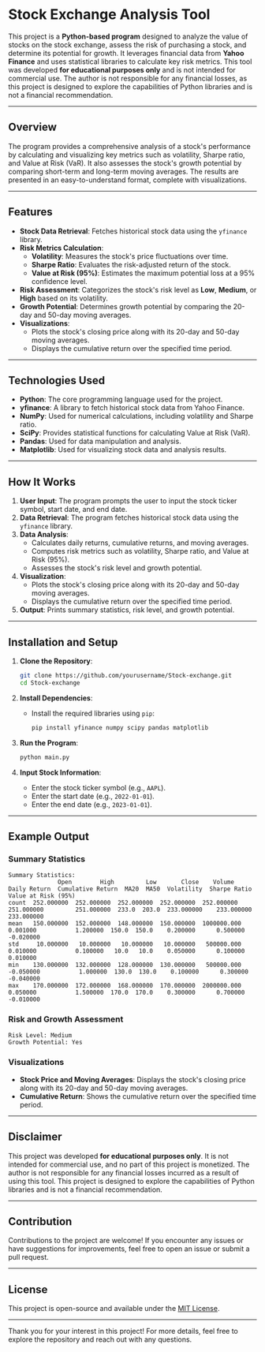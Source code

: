 # Stock Exchange Analysis Tool

This project is a **Python-based program** designed to analyze the value of stocks on the stock exchange, assess the risk of purchasing a stock, and determine its potential for growth. It leverages financial data from **Yahoo Finance** and uses statistical libraries to calculate key risk metrics. This tool was developed **for educational purposes only** and is not intended for commercial use. The author is not responsible for any financial losses, as this project is designed to explore the capabilities of Python libraries and is not a financial recommendation.

---

## Overview

The program provides a comprehensive analysis of a stock's performance by calculating and visualizing key metrics such as volatility, Sharpe ratio, and Value at Risk (VaR). It also assesses the stock's growth potential by comparing short-term and long-term moving averages. The results are presented in an easy-to-understand format, complete with visualizations.

---

## Features

- **Stock Data Retrieval**: Fetches historical stock data using the `yfinance` library.
- **Risk Metrics Calculation**:
  - **Volatility**: Measures the stock's price fluctuations over time.
  - **Sharpe Ratio**: Evaluates the risk-adjusted return of the stock.
  - **Value at Risk (95%)**: Estimates the maximum potential loss at a 95% confidence level.
- **Risk Assessment**: Categorizes the stock's risk level as **Low**, **Medium**, or **High** based on its volatility.
- **Growth Potential**: Determines growth potential by comparing the 20-day and 50-day moving averages.
- **Visualizations**:
  - Plots the stock's closing price along with its 20-day and 50-day moving averages.
  - Displays the cumulative return over the specified time period.

---

## Technologies Used

- **Python**: The core programming language used for the project.
- **yfinance**: A library to fetch historical stock data from Yahoo Finance.
- **NumPy**: Used for numerical calculations, including volatility and Sharpe ratio.
- **SciPy**: Provides statistical functions for calculating Value at Risk (VaR).
- **Pandas**: Used for data manipulation and analysis.
- **Matplotlib**: Used for visualizing stock data and analysis results.

---

## How It Works

1. **User Input**: The program prompts the user to input the stock ticker symbol, start date, and end date.
2. **Data Retrieval**: The program fetches historical stock data using the `yfinance` library.
3. **Data Analysis**:
   - Calculates daily returns, cumulative returns, and moving averages.
   - Computes risk metrics such as volatility, Sharpe ratio, and Value at Risk (95%).
   - Assesses the stock's risk level and growth potential.
4. **Visualization**:
   - Plots the stock's closing price along with its 20-day and 50-day moving averages.
   - Displays the cumulative return over the specified time period.
5. **Output**: Prints summary statistics, risk level, and growth potential.

---

## Installation and Setup

1. **Clone the Repository**:
   ```bash
   git clone https://github.com/yourusername/Stock-exchange.git
   cd Stock-exchange
   ```

2. **Install Dependencies**:
   - Install the required libraries using `pip`:
     ```bash
     pip install yfinance numpy scipy pandas matplotlib
     ```

3. **Run the Program**:
   ```bash
   python main.py
   ```

4. **Input Stock Information**:
   - Enter the stock ticker symbol (e.g., `AAPL`).
   - Enter the start date (e.g., `2022-01-01`).
   - Enter the end date (e.g., `2023-01-01`).

---

## Example Output

### Summary Statistics
```
Summary Statistics:
              Open        High         Low       Close    Volume  Daily Return  Cumulative Return  MA20  MA50  Volatility  Sharpe Ratio  Value at Risk (95%)
count  252.000000  252.000000  252.000000  252.000000  252.000000    251.000000         251.000000  233.0  203.0  233.000000    233.000000           233.000000
mean   150.000000  152.000000  148.000000  150.000000  1000000.000      0.001000           1.200000  150.0  150.0    0.200000      0.500000            -0.020000
std     10.000000   10.000000   10.000000   10.000000   500000.000      0.010000           0.100000   10.0   10.0    0.050000      0.100000             0.010000
min    130.000000  132.000000  128.000000  130.000000   500000.000     -0.050000           1.000000  130.0  130.0    0.100000      0.300000            -0.040000
max    170.000000  172.000000  168.000000  170.000000  2000000.000      0.050000           1.500000  170.0  170.0    0.300000      0.700000            -0.010000
```

### Risk and Growth Assessment
```
Risk Level: Medium
Growth Potential: Yes
```

### Visualizations
- **Stock Price and Moving Averages**: Displays the stock's closing price along with its 20-day and 50-day moving averages.
- **Cumulative Return**: Shows the cumulative return over the specified time period.

---

## Disclaimer

This project was developed **for educational purposes only**. It is not intended for commercial use, and no part of this project is monetized. The author is not responsible for any financial losses incurred as a result of using this tool. This project is designed to explore the capabilities of Python libraries and is not a financial recommendation.

---

## Contribution

Contributions to the project are welcome! If you encounter any issues or have suggestions for improvements, feel free to open an issue or submit a pull request.

---

## License

This project is open-source and available under the [MIT License](LICENSE).

---

Thank you for your interest in this project! For more details, feel free to explore the repository and reach out with any questions.
